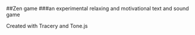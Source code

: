 ##Zen game
###an experimental relaxing and motivational text and sound game

Created with Tracery and Tone.js

